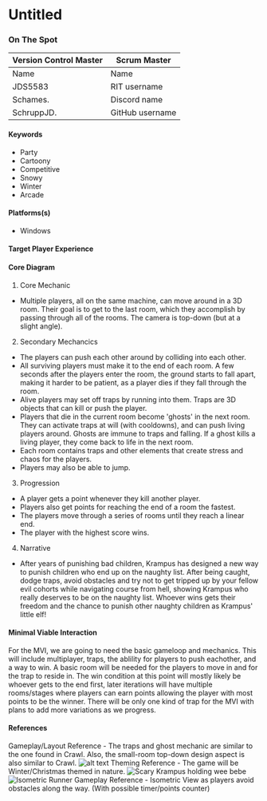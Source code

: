 # Untitled

### On The Spot

| Version Control Master | Scrum Master    |
| ---------------------- | --------------- |
| Name                   | Name            |
| JDS5583                | RIT username    |
| Schames.               | Discord name    |
| SchruppJD.             | GitHub username |

#### Keywords

-   Party
-   Cartoony
-   Competitive
-   Snowy
-   Winter
-   Arcade

#### Platforms(s)

-   Windows

#### Target Player Experience

#### Core Diagram

1.  Core Mechanic
- Multiple players, all on the same machine, can move around in a 3D room. Their goal is to get to the last room, which they accomplish by passing through all of the rooms. The camera is top-down (but at a slight angle).

2.  Secondary Mechancics
- The players can push each other around by colliding into each other.
- All surviving players must make it to the end of each room. A few seconds after the players enter the room, the ground starts to fall apart, making it harder to be patient, as a player dies if they fall through the room.
- Alive players may set off traps by running into them. Traps are 3D objects that can kill or push the player.
- Players that die in the current room become 'ghosts' in the next room. They can activate traps at will (with cooldowns), and can push living players around. Ghosts are immune to traps and falling. If a ghost kills a living player, they come back to life in the next room.
- Each room contains traps and other elements that create stress and chaos for the players.
- Players may also be able to jump.
3.  Progression
- A player gets a point whenever they kill another player.
- Players also get points for reaching the end of a room the fastest.
- The players move through a series of rooms until they reach a linear end.
- The player with the highest score wins.

4.  Narrative
- After years of punishing bad children, Krampus has designed a new way to punish children who end up on the naughty list. After being caught, dodge traps, avoid obstacles and try not to get tripped up by your fellow evil cohorts while navigating course from hell, showing Krampus who really deserves to be on the naughty list. Whoever wins gets their freedom and the chance to punish other naughty children as Krampus' little elf!
#### Minimal Viable Interaction
For the MVI, we are going to need the basic gameloop and mechanics. This will include multiplayer, traps, the ablility for players to push eachother, and a way to win. A basic room will be needed for the players to move in and for the trap to reside in. The win condition at this point will mostly likely be whoever gets to the end first, later iterations will have multiple rooms/stages where players can earn points allowing the player with most points to be the winner. There will be only one kind of trap for the MVI with plans to add more variations as we progress.

#### References
Gameplay/Layout Reference - The traps and ghost mechanic are similar to the one found in Crawl. Also, the small-room top-down design aspect is also similar to Crawl.
![alt text](https://edge.alluremedia.com.au/m/k/2014/05/crawl3.jpg "Crawl")
Theming Reference - The game will be Winter/Christmas themed in nature.
![Scary Krampus holding wee bebe](https://www.wweek.com/resizer/kt8_j8nSzFzNIrPWKqwh_CDBw9E=/1200x0/filters:quality(100)/s3.amazonaws.com/arc-wordpress-client-uploads/wweek/wp-content/uploads/2018/11/29160904/26172944_1791082507569786_6080951049921406738_o-e1543537037658.jpg)
![Isometric Runner](https://res.cloudinary.com/dylgjm9z8/image/upload/c_scale,w_949/v1430454005/PH_DP_WaterfallStream_avawhs.jpg)
Gameplay Reference - Isometric View as players avoid obstacles along the way. (With possible timer/points counter)
